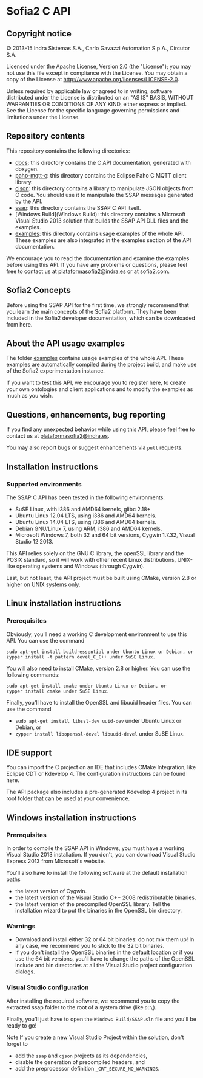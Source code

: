 # Sofia2 C API

## Copyright notice

© 2013-15 Indra Sistemas S.A., Carlo Gavazzi Automation S.p.A., Circutor S.A.

Licensed under the Apache License, Version 2.0 (the "License"); you may not use this file except in compliance with the License. You may obtain a copy of the License at http://www.apache.org/licenses/LICENSE-2.0.

Unless required by applicable law or agreed to in writing, software distributed under the License is distributed on an "AS IS" BASIS, WITHOUT WARRANTIES OR CONDITIONS OF ANY KIND, either express or implied. See the License for the specific language governing permissions and limitations under the License.

## Repository contents

This repository contains the following directories:

* [docs](docs): this directory contains the C API documentation, generated with doxygen.
* [paho-mqtt-c](paho-mqtt-c): this directory contains the Eclipse Paho C MQTT client library.
* [cjson](cjson): this directory contains a library to manipulate JSON objects from C code. You should use it to manipulate the SSAP messages generated by the API.
* [ssap](ssap): this directory contains the SSAP C API itself.
* [Windows Build](Windows Build): this directory contains a Microsoft Visual Studio 2013 solution that builds the SSAP API DLL files and the examples.
* [examples](examples): this directory contains usage examples of the whole API. These examples are also integrated in the examples section of the API documentation.

We encourage you to read the documentation and examine the examples before using this API. If you have any problems or questions, please feel free to contact us at [plataformasofia2@indra.es](mailto:plataformasofia2@indra.es) or at sofia2.com.

## Sofia2 Concepts

Before using the SSAP API for the first time, we strongly recommend that you learn the main concepts of the Sofia2 platform. They have been included in the Sofia2 developer documentation, which can be downloaded from here.

## About the API usage examples

The folder [examples](examples) contains usage examples of the whole API. These examples are automatically compiled during the project build, and make use of the Sofia2 experimentation instance.

If you want to test this API, we encourage you to register here, to create your own ontologies and client applications and to modify the examples as much as you wish.

## Questions, enhancements, bug reporting

If you find any unexpected behavior while using this API, please feel free to contact us at [plataformasofia2@indra.es](mailto:plataformasofia2@indra.es).

You may also report bugs or suggest enhancements via `pull` requests.

## Installation instructions

### Supported environments

The SSAP C API has been tested in the following environments:

* SuSE Linux, with i386 and AMD64 kernels, glibc 2.18+
* Ubuntu Linux 12.04 LTS, using i386 and AMD64 kernels.
* Ubuntu Linux 14.04 LTS, using i386 and AMD64 kernels.
* Debian GNU/Linux 7, using ARM, i386 and AMD64 kernels.
* Microsoft Windows 7, both 32 and 64 bit versions, Cygwin 1.7.32, Visual Studio 12 2013.

This API relies solely on the GNU C library, the openSSL library and the POSIX standard, so it will work with other recent Linux distributions, UNIX-like operating systems and Windows (through Cygwin).

Last, but not least, the API project must be built using CMake, version 2.8 or higher on UNIX systems only.

## Linux installation instructions

### Prerequisites

Obviously, you'll need a working C development environment to use this API. You can use the command

```
sudo apt-get install build-essential under Ubuntu Linux or Debian, or
zypper install -t pattern devel_C_C++ under SuSE Linux.
```

You will also need to install CMake, version 2.8 or higher. You can use the following commands:

```
sudo apt-get install cmake under Ubuntu Linux or Debian, or
zypper install cmake under SuSE Linux.
```

Finally, you'll have to install the OpenSSL and libuuid header files. You can use the command

* `sudo apt-get install libssl-dev uuid-dev` under Ubuntu Linux or Debian, or
* `zypper install libopenssl-devel libuuid-devel` under SuSE Linux.


## IDE support

You can import the C project on an IDE that includes CMake Integration, like Eclipse CDT or Kdevelop 4. The configuration instructions can be found here.

The API package also includes a pre-generated Kdevelop 4 project in its root folder that can be used at your convenience.

## Windows installation instructions

### Prerequisites

In order to compile the SSAP API in Windows, you must have a working Visual Studio 2013 installation. If you don't, you can download Visual Studio Express 2013 from Microsoft's website.

You'll also have to install the following software at the default installation paths

* the latest version of Cygwin.
* the latest version of the Visual Studio C++ 2008 redistributable binaries.
* the latest version of the precompiled OpenSSL library. Tell the installation wizard to put the binaries in the OpenSSL bin directory.

### Warnings

* Download and install either 32 or 64 bit binaries: do not mix them up! In any case, we recommend you to stick to the 32 bit binaries.
* If you don't install the OpenSSL binaries in the default location or if you use the 64 bit versions, you'll have to change the paths of the OpenSSL include and bin directories at all the Visual Studio project configuration dialogs.


### Visual Studio configuration

After installing the required software, we recommend you to copy the extracted ssap folder to the root of a system drive (like `D:\`).

Finally, you'll just have to open the `Windows Build/SSAP.sln` file and you'll be ready to go!

Note If you create a new Visual Studio Project within the solution, don't forget to 
* add the `ssap` and `cjson` projects as its dependencies,
* disable the generation of precompiled headers, and
* add the preprocessor definition `_CRT_SECURE_NO_WARNINGS`.
